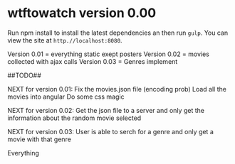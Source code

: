 wtftowatch version 0.00
==========

Run npm install to install the latest dependencies an then run
`gulp`. You can view the site at `http.//localhost:8080`.

Version 0.01 = everything static exept posters
Version 0.02 = movies collected with ajax calls
Version 0.03 = Genres implement

##TODO##

NEXT for version 0.01:
  Fix the movies.json file (encoding prob)
  Load all the movies into angular
  Do some css magic

NEXT for version 0.02:
  Get the json file to a server and only get the information about the random movie selected

NEXT for version 0.03:
  User is able to serch for a genre and only get a movie with that genre


Everything
